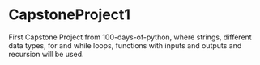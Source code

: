# CapstoneProject1
First Capstone Project from 100-days-of-python, where strings, different data types, for and while loops, functions with inputs and outputs and recursion will be used. 
